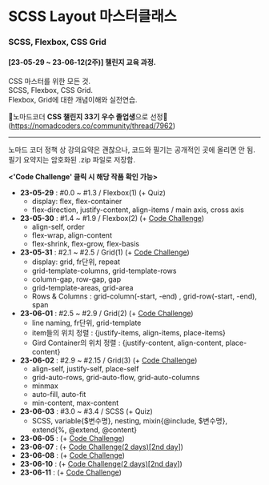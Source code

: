 # SCSS Layout 마스터클래스

### SCSS, Flexbox, CSS Grid

#### [23-05-29 ~ 23-06-12(2주)] 챌린지 교육 과정.

CSS 마스터를 위한 모든 것.  
SCSS, Flexbox, CSS Grid.  
Flexbox, Grid에 대한 개념이해와 실전연습.

🎉노마드코더 **CSS 챌린지 33기 우수 졸업생**으로 선정🎉  
(https://nomadcoders.co/community/thread/7962)

---

노마드 코더 정책 상 강의요약은 괜찮으나, 코드와 필기는 공개적인 곳에 올리면 안 됨.  
필기 요약지는 암호화된 .zip 파일로 저장함.

**<'Code Challenge' 클릭 시 해당 작품 확인 가능>**

- **23-05-29** : #0.0 ~ #1.3 / Flexbox(1) (+ Quiz)
  - display: flex, flex-container
  - flex-direction, justify-content, align-items / main axis, cross axis
- **23-05-30** : #1.4 ~ #1.9 / Flexbox(2) (+ <a href="https://css-master-2nd-day.dition0221.repl.co/">Code Challenge</a>)
  - align-self, order
  - flex-wrap, align-content
  - flex-shrink, flex-grow, flex-basis
- **23-05-31** : #2.1 ~ #2.5 / Grid(1) (+ <a href="https://css-master-3rd-day.dition0221.repl.co/">Code Challenge</a>)
  - display: grid, fr단위, repeat
  - grid-template-columns, grid-template-rows
  - column-gap, row-gap, gap
  - grid-template-areas, grid-area
  - Rows & Columns : grid-column(-start, -end) , grid-row(-start, -end), span
- **23-06-01** : #2.5 ~ #2.9 / Grid(2) (+ <a href="https://css-master-4th-day.dition0221.repl.co/">Code Challenge</a>)
  - line naming, fr단위, grid-template
  - item들의 위치 정렬 : {justify-items, align-items, place-items}
  - Gird Container의 위치 정렬 : {justify-content, align-content, place-content}
- **23-06-02** : #2.9 ~ #2.15 / Grid(3) (+ <a href="https://css-master-5th-day.dition0221.repl.co/">Code Challenge</a>)
  - align-self, justify-self, place-self
  - grid-auto-rows, grid-auto-flow, grid-auto-columns
  - minmax
  - auto-fill, auto-fit
  - min-content, max-content
- **23-06-03** : #3.0 ~ #3.4 / SCSS (+ Quiz)
  - SCSS, variable{\$변수명}, nesting, mixin{@include, $변수명}, extend{%, @extend, @content}
- **23-06-05** : (+ <a href="https://css-master-8th-day.dition0221.repl.co/">Code Challenge</a>)
- **23-06-07** : (+ <a href="https://css-master-9th-day.dition0221.repl.co/">Code Challenge(2 days)[2nd day]</a>)
- **23-06-08** : (+ <a href="https://css-master-10th-day.dition0221.repl.co/">Code Challenge</a>)
- **23-06-10** : (+ <a href="https://css-master-11th-day.dition0221.repl.co/">Code Challenge(2 days)[2nd day]</a>)
- **23-06-11** : (+ <a href="https://css-master-13th-day.dition0221.repl.co/">Code Challenge</a>)

